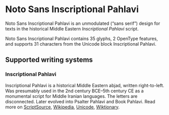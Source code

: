 
# Noto Sans Inscriptional Pahlavi

Noto Sans Inscriptional Pahlavi is an unmodulated (“sans serif”) design for texts in the historical Middle Eastern _Inscriptional Pahlavi_ script. 

Noto Sans Inscriptional Pahlavi contains 35 glyphs, 2 OpenType features, and supports 31 characters from the Unicode block Inscriptional Pahlavi.


## Supported writing systems


### Inscriptional Pahlavi

Inscriptional Pahlavi is a historical Middle Eastern abjad, written right-to-left. Was presumably used in the 2nd century BCE–5th century CE as a monumental script for Middle Iranian languages. The letters are disconnected. Later evolved into Psalter Pahlavi and Book Pahlavi. Read more on [ScriptSource](https://scriptsource.org/scr/Phli), [Wikipedia](https://en.wikipedia.org/wiki/ISO_15924:Phli), [Unicode](https://www.unicode.org/versions/Unicode13.0.0/ch10.pdf#G32800), [Wiktionary](https://en.wiktionary.org/wiki/Category:Inscriptional_Pahlavi_script).

